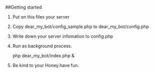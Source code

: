 ##Getting started

1. Put on this files your server
2. Copy dear_my_bot/config_sample.php to dear_my_bot/config.php
3. Write down your server infomation to config.php
4. Run as background process.

    php dear_my_bot/index.php &

5. Be kind to your Honey.have fun.
